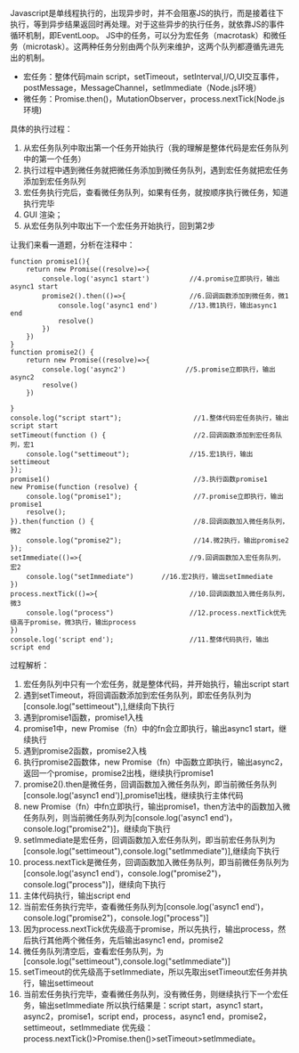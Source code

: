 Javascript是单线程执行的，出现异步时，并不会阻塞JS的执行，而是接着往下执行，等到异步结果返回时再处理。对于这些异步的执行任务，就依靠JS的事件循环机制，即EventLoop。
JS中的任务，可以分为宏任务（macrotask）和微任务（microtask）。这两种任务分别由两个队列来维护，这两个队列都遵循先进先出的机制。
+ 宏任务：整体代码main script，setTimeout，setInterval,I/O,UI交互事件，postMessage，MessageChannel，setImmediate（Node.js环境）
+ 微任务：Promise.then()，MutationObserver，process.nextTick(Node.js 环境)

具体的执行过程：
1. 从宏任务队列中取出第一个任务开始执行（我的理解是整体代码是宏任务队列中的第一个任务）
2. 执行过程中遇到微任务就把微任务添加到微任务队列，遇到宏任务就把宏任务添加到宏任务队列
3. 宏任务执行完后，查看微任务队列，如果有任务，就按顺序执行微任务，知道执行完毕
4. GUI 渲染；
5. 从宏任务队列中取出下一个宏任务开始执行，回到第2步

让我们来看一道题，分析在注释中：
````
function promise1(){
    return new Promise((resolve)=>{
        console.log('async1 start')          //4.promise立即执行，输出async1 start
        promise2().then(()=>{                //6.回调函数添加到微任务，微1
            console.log('async1 end')        //13.微1执行，输出async1 end
            resolve()
        })
    })
}
function promise2() {
    return new Promise((resolve)=>{
        console.log('async2')               //5.promise立即执行，输出async2
        resolve()
    })
    
}
console.log("script start");                  //1.整体代码宏任务执行，输出script start
setTimeout(function () {                      //2.回调函数添加到宏任务队列，宏1
    console.log("settimeout");               //15.宏1执行，输出settimeout
});
promise1()                                    //3.执行函数promise1
new Promise(function (resolve) {
    console.log("promise1");                  //7.promise立即执行，输出promise1
    resolve();
}).then(function () {                         //8.回调函数加入微任务队列，微2
    console.log("promise2");                  //14.微2执行，输出promise2
});
setImmediate(()=>{                           //9.回调函数加入宏任务队列，宏2
    console.log("setImmediate")       //16.宏2执行，输出setImmediate
})
process.nextTick(()=>{                       //10.回调函数加入微任务队列，微3
    console.log("process")                   //12.process.nextTick优先级高于promise，微3执行，输出process
})
console.log('script end');                   //11.整体代码执行，输出script end 
````
过程解析：
1. 宏任务队列中只有一个宏任务，就是整体代码，并开始执行，输出script start
2. 遇到setTimeout，将回调函数添加到宏任务队列，即宏任务队列为[console.log("settimeout"),],继续向下执行
3. 遇到promise1函数，promise1入栈
4. promise1中，new Promise（fn）中的fn会立即执行，输出async1 start，继续执行
5. 遇到promise2函数，promise2入栈
6. 执行promise2函数体，new Promise（fn）中函数立即执行，输出async2，返回一个promise，promise2出栈，继续执行promise1
7. promise2().then是微任务，回调函数加入微任务队列，即当前微任务队列[console.log('async1 end')],promise1出栈，继续执行主体代码
8. new Promise（fn）中fn立即执行，输出promise1，then方法中的函数加入微任务队列，则当前微任务队列为[console.log('async1 end')，console.log("promise2")]，继续向下执行
9. setImmediate是宏任务，回调函数加入宏任务队列，即当前宏任务队列为[console.log("settimeout"),console.log("setImmediate")],继续向下执行
10. process.nextTick是微任务，回调函数加入微任务队列，即当前微任务队列为[console.log('async1 end')，console.log("promise2")，console.log("process")]，继续向下执行
11. 主体代码执行，输出script end
12. 当前宏任务执行完毕，查看微任务队列为[console.log('async1 end')，console.log("promise2")，console.log("process")]
13. 因为process.nextTick优先级高于promise，所以先执行，输出process，然后执行其他两个微任务，先后输出async1 end，promise2
14. 微任务队列清空后，查看宏任务队列，为[console.log("settimeout"),console.log("setImmediate")]
15. setTimeout的优先级高于setImmediate，所以先取出setTimeout宏任务并执行，输出settimeout
16. 当前宏任务执行完毕，查看微任务队列，没有微任务，则继续执行下一个宏任务，输出setImmediate
所以执行结果是：script start，async1 start，async2，promise1，script end，process，async1 end，promise2，settimeout，setImmediate
优先级：process.nextTick()>Promise.then()>setTimeout>setImmediate。 

